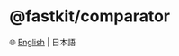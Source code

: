 # @fastkit/comparator

🌐 [English](https://github.com/dadajam4/fastkit/blob/main/packages/comparator/README.md) | 日本語

